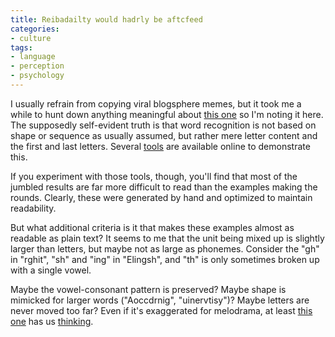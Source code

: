 ```yaml
---
title: Reibadailty would hadrly be aftcfeed
categories:
- culture
tags:
- language
- perception
- psychology
---
```


I usually refrain from copying viral blogsphere memes, but it took me a while to hunt down anything meaningful about [this
one][1] so I'm noting it here.  The supposedly self-evident truth is that word recognition is not based on shape or sequence as usually assumed, but rather mere letter content and the first and last letters.  Several [tools][2] are available online to demonstrate this.

   [1]: http://www.bisso.com/ujg_archives/000227.html
   [2]: http://www.aardvarkbusiness.net/tool/

If you experiment with those tools, though, you'll find that most of the jumbled results are far more difficult to read than the examples making the rounds.  Clearly, these were generated by hand and optimized to maintain readability.

But what additional criteria is it that makes these examples almost as readable as plain text?  It seems to me that the unit being mixed up is slightly larger than letters, but maybe not as large as phonemes.  Consider the "gh" in "rghit", "sh" and "ing" in "Elingsh", and "th" is only sometimes broken up with a single vowel.

Maybe the vowel-consonant pattern is preserved?  Maybe shape is mimicked for larger words ("Aoccdrnig", "uinervtisy")?  Maybe letters are never moved too far?  Even if it's exaggerated for melodrama, at least [this one][3] has us [thinking][4].

   [3]: http://semantics-online.org/2003/09/aoccdrnig-to-rscheearch
   [4]: http://www.ai-forum.org/topic.asp?forum_id=1&topic_id=9528

